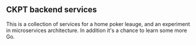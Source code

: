## CKPT backend services

This is a collection of services for a home poker leauge, and an experiment in microservices architecture. In addition it's a chance to learn some more Go.

